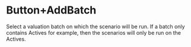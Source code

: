 # Button+AddBatch

Select a valuation batch on which the scenario will be run. If a batch
only contains Actives for example, then the scenarios will only be run
on the Actives.
